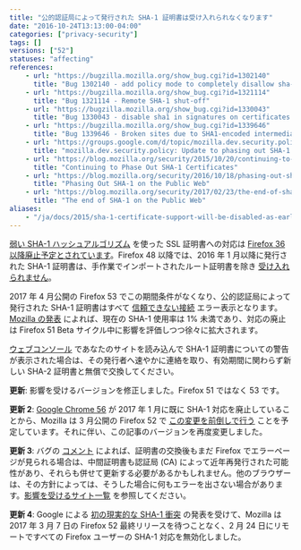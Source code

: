 ```yaml
---
title: "公的認証局によって発行された SHA-1 証明書は受け入れられなくなります"
date: "2016-10-24T13:13:00-04:00"
categories: ["privacy-security"]
tags: []
versions: ["52"]
statuses: "affecting"
references:
    - url: "https://bugzilla.mozilla.org/show_bug.cgi?id=1302140"
      title: "Bug 1302140 - add policy mode to completely disallow sha-1 signature except for certificates issued by non-built-in roots"
    - url: "https://bugzilla.mozilla.org/show_bug.cgi?id=1321114"
      title: "Bug 1321114 - Remote SHA-1 shut-off"
    - url: "https://bugzilla.mozilla.org/show_bug.cgi?id=1330043"
      title: "Bug 1330043 - disable sha1 in signatures on certificates issued by publicly-trusted roots"
    - url: "https://bugzilla.mozilla.org/show_bug.cgi?id=1339646"
      title: "Bug 1339646 - Broken sites due to SHA1-encoded intermediate certs"
    - url: "https://groups.google.com/d/topic/mozilla.dev.security.policy/wXvLQ26JyOA/discussion"
      title: "mozilla.dev.security.policy: Update to phasing out SHA-1 Certs"
    - url: "https://blog.mozilla.org/security/2015/10/20/continuing-to-phase-out-sha-1-certificates/"
      title: "Continuing to Phase Out SHA-1 Certificates"
    - url: "https://blog.mozilla.org/security/2016/10/18/phasing-out-sha-1-on-the-public-web/"
      title: "Phasing Out SHA-1 on the Public Web"
    - url: "https://blog.mozilla.org/security/2017/02/23/the-end-of-sha-1-on-the-public-web/"
      title: "The end of SHA-1 on the Public Web"
aliases:
    - "/ja/docs/2015/sha-1-certificate-support-will-be-disabled-as-early-as-july-2016/"
---
```

[弱い SHA-1 ハッシュアルゴリズム](https://developer.mozilla.org/docs/Web/Security/Weak_Signature_Algorithm) を使った SSL 証明書への対応は [Firefox 36 以降廃止予定とされています](https://www.fxsitecompat.dev/ja/docs/2014/sha-1-support-has-been-deprecated/)。Firefox 48 以降では、<time datetime="2016-01">2016 年 1 月</time>以降に発行された SHA-1 証明書は、手作業でインポートされたルート証明書を除き [受け入れられません](https://www.fxsitecompat.dev/ja/docs/2015/sha-1-based-certificates-with-validity-period-from-2016-will-not-be-validated/)。

<time datetime="2017-04">2017 年 4 月</time>公開の Firefox 53 でこの期間条件がなくなり、公的認証局によって発行された SHA-1 証明書はすべて [信頼できない接続](https://support.mozilla.org/kb/connection-untrusted-error-message) エラー表示となります。[Mozilla の発表](https://blog.mozilla.org/security/2016/10/18/phasing-out-sha-1-on-the-public-web/) によれば、現在の SHA-1 使用率は 1% 未満であり、対応の廃止は Firefox 51 Beta サイクル中に影響を評価しつつ徐々に拡大されます。

[ウェブコンソール](https://developer.mozilla.org/docs/Tools/Web_Console) であなたのサイトを読み込んで SHA-1 証明書についての警告が表示された場合は、その発行者へ速やかに連絡を取り、有効期間に関わらず新しい SHA-2 証明書と無償で交換してください。

**更新**: 影響を受けるバージョンを修正しました。Firefox 51 ではなく 53 です。

**更新 2**: [Google Chrome 56](https://security.googleblog.com/2016/11/sha-1-certificates-in-chrome.html) が 2017 年 1 月に既に SHA-1 対応を廃止していることから、Mozilla は 3 月公開の Firefox 52 で [この変更を前倒しで行う](https://mail.mozilla.org/pipermail/gofaster/2017-February/000563.html) ことを予定しています。それに伴い、この記事のバージョンを再度変更しました。

**更新 3**: バグの [コメント](https://bugzilla.mozilla.org/show_bug.cgi?id=1330043#c15) によれば、証明書の交換後もまだ Firefox でエラーページが見られる場合は、中間証明書も認証局 (CA) によって近年再発行された可能性があり、それらも併せて更新する必要があるかもしれません。他のブラウザーは、その方針によっては、そうした場合に何もエラーを出さない場合があります。[影響を受けるサイト一覧](https://bug1339646.bmoattachments.org/attachment.cgi?id=8837360) を参照してください。

**更新 4**: Google による [初の現実的な SHA-1 衝突](https://security.googleblog.com/2017/02/announcing-first-sha1-collision.html) の発表を受けて、Mozilla は <time datetime="2017-03-07">2017 年 3 月 7 日</time>の Firefox 52 最終リリースを待つことなく、<time datetime="2017-02-24">2 月 24 日</time>にリモートですべての Firefox ユーザーの SHA-1 対応を無効化しました。

